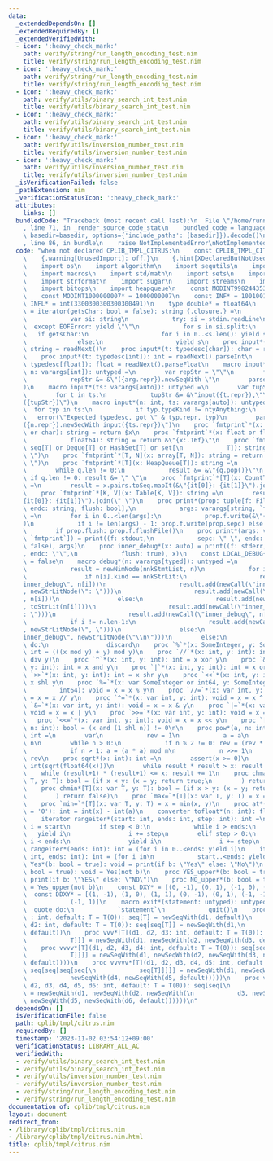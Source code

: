 ```yaml
---
data:
  _extendedDependsOn: []
  _extendedRequiredBy: []
  _extendedVerifiedWith:
  - icon: ':heavy_check_mark:'
    path: verify/string/run_length_encoding_test.nim
    title: verify/string/run_length_encoding_test.nim
  - icon: ':heavy_check_mark:'
    path: verify/string/run_length_encoding_test.nim
    title: verify/string/run_length_encoding_test.nim
  - icon: ':heavy_check_mark:'
    path: verify/utils/binary_search_int_test.nim
    title: verify/utils/binary_search_int_test.nim
  - icon: ':heavy_check_mark:'
    path: verify/utils/binary_search_int_test.nim
    title: verify/utils/binary_search_int_test.nim
  - icon: ':heavy_check_mark:'
    path: verify/utils/inversion_number_test.nim
    title: verify/utils/inversion_number_test.nim
  - icon: ':heavy_check_mark:'
    path: verify/utils/inversion_number_test.nim
    title: verify/utils/inversion_number_test.nim
  _isVerificationFailed: false
  _pathExtension: nim
  _verificationStatusIcon: ':heavy_check_mark:'
  attributes:
    links: []
  bundledCode: "Traceback (most recent call last):\n  File \"/home/runner/.local/lib/python3.10/site-packages/onlinejudge_verify/documentation/build.py\"\
    , line 71, in _render_source_code_stat\n    bundled_code = language.bundle(stat.path,\
    \ basedir=basedir, options={'include_paths': [basedir]}).decode()\n  File \"/home/runner/.local/lib/python3.10/site-packages/onlinejudge_verify/languages/nim.py\"\
    , line 86, in bundle\n    raise NotImplementedError\nNotImplementedError\n"
  code: "when not declared CPLIB_TMPL_CITRUS:\n    const CPLIB_TMPL_CITRUS* = 1\n\
    \    {.warning[UnusedImport]: off.}\n    {.hint[XDeclaredButNotUsed]: off.}\n\
    \    import os\n    import algorithm\n    import sequtils\n    import tables\n\
    \    import macros\n    import std/math\n    import sets\n    import strutils\n\
    \    import strformat\n    import sugar\n    import streams\n    import deques\n\
    \    import bitops\n    import heapqueue\n    const MODINT998244353* = 998244353\n\
    \    const MODINT1000000007* = 1000000007\n    const INF* = 100100111\n    const\
    \ INFL* = int(3300300300300300491)\n    type double* = float64\n    let readNext\
    \ = iterator(getsChar: bool = false): string {.closure.} =\n        while true:\n\
    \            var si: string\n            try: si = stdin.readLine\n          \
    \  except EOFError: yield \"\"\n            for s in si.split:\n             \
    \   if getsChar:\n                    for i in 0..<s.len(): yield s[i..i]\n  \
    \              else:\n                    yield s\n    proc input*(t: typedesc[string]):\
    \ string = readNext()\n    proc input*(t: typedesc[char]): char = readNext(true)[0]\n\
    \    proc input*(t: typedesc[int]): int = readNext().parseInt\n    proc input*(t:\
    \ typedesc[float]): float = readNext().parseFloat\n    macro input*(t: typedesc,\
    \ n: varargs[int]): untyped =\n        var repStr = \"\"\n        for arg in n:\n\
    \            repStr &= &\"({arg.repr}).newSeqWith \"\n        parseExpr(&\"{repStr}input({t})\"\
    )\n    macro input*(ts: varargs[auto]): untyped =\n        var tupStr = \"\"\n\
    \        for t in ts:\n            tupStr &= &\"input({t.repr}),\"\n        parseExpr(&\"\
    ({tupStr})\")\n    macro input*(n: int, ts: varargs[auto]): untyped =\n      \
    \  for typ in ts:\n            if typ.typeKind != ntyAnything:\n             \
    \   error(\"Expected typedesc, got \" & typ.repr, typ)\n        parseExpr(&\"\
    ({n.repr}).newSeqWith input({ts.repr})\")\n    proc `fmtprint`*(x: int or string\
    \ or char): string = return $x\n    proc `fmtprint`*(x: float or float32 or\n\
    \            float64): string = return &\"{x:.16f}\"\n    proc `fmtprint`*[T](x:\
    \ seq[T] or Deque[T] or HashSet[T] or set[\n            T]): string = return x.toSeq.join(\"\
    \ \")\n    proc `fmtprint`*[T, N](x: array[T, N]): string = return x.toSeq.join(\"\
    \ \")\n    proc `fmtprint`*[T](x: HeapQueue[T]): string =\n        var q = x\n\
    \        while q.len != 0:\n            result &= &\"{q.pop()}\"\n           \
    \ if q.len != 0: result &= \" \"\n    proc `fmtprint`*[T](x: CountTable[T]): string\
    \ =\n        result = x.pairs.toSeq.mapIt(&\"{it[0]}: {it[1]}\").join(\" \")\n\
    \    proc `fmtprint`*[K, V](x: Table[K, V]): string =\n        result = x.pairs.toSeq.mapIt(&\"\
    {it[0]}: {it[1]}\").join(\" \")\n    proc print*(prop: tuple[f: File, sepc: string,\
    \ endc: string, flush: bool],\n            args: varargs[string, `fmtprint`])\
    \ =\n        for i in 0..<len(args):\n            prop.f.write(&\"{args[i]}\"\
    )\n            if i != len(args) - 1: prop.f.write(prop.sepc) else: prop.f.write(prop.endc)\n\
    \        if prop.flush: prop.f.flushFile()\n    proc print*(args: varargs[string,\
    \ `fmtprint`]) = print((f: stdout,\n            sepc: \" \", endc: \"\\n\", flush:\
    \ false), args)\n    proc inner_debug*(x: auto) = print((f: stderr, sepc: \"\"\
    , endc: \"\",\n            flush: true), x)\n    const LOCAL_DEBUG{.booldefine.}\
    \ = false\n    macro debug*(n: varargs[typed]): untyped =\n        when LOCAL_DEBUG:\n\
    \            result = newNimNode(nnkStmtList, n)\n            for i in 0..n.len-1:\n\
    \                if n[i].kind == nnkStrLit:\n                    result.add(newCall(\"\
    inner_debug\", n[i]))\n                    result.add(newCall(\"inner_debug\"\
    , newStrLitNode(\": \")))\n                    result.add(newCall(\"inner_debug\"\
    , n[i]))\n                else:\n                    result.add(newCall(\"inner_debug\"\
    , toStrLit(n[i])))\n                    result.add(newCall(\"inner_debug\", newStrLitNode(\"\
    : \")))\n                    result.add(newCall(\"inner_debug\", n[i]))\n    \
    \            if i != n.len-1:\n                    result.add(newCall(\"inner_debug\"\
    , newStrLitNode(\", \")))\n                else:\n                    result.add(newCall(\"\
    inner_debug\", newStrLitNode(\"\\n\")))\n        else:\n            return quote\
    \ do:\n                discard\n    proc `%`*(x: SomeInteger, y: SomeInteger):\
    \ int = (((x mod y) + y) mod y)\n    proc `//`*(x: int, y: int): int = ((x - (x%y))\
    \ div y)\n    proc `^`*(x: int, y: int): int = x xor y\n    proc `&`*(x: int,\
    \ y: int): int = x and y\n    proc `|`*(x: int, y: int): int = x or y\n    proc\
    \ `>>`*(x: int, y: int): int = x shr y\n    proc `<<`*(x: int, y: int): int =\
    \ x shl y\n    proc `%=`*(x: var SomeInteger or int64, y: SomeInteger or\n   \
    \         int64): void = x = x % y\n    proc `//=`*(x: var int, y: int): void\
    \ = x = x // y\n    proc `^=`*(x: var int, y: int): void = x = x ^ y\n    proc\
    \ `&=`*(x: var int, y: int): void = x = x & y\n    proc `|=`*(x: var int, y: int):\
    \ void = x = x | y\n    proc `>>=`*(x: var int, y: int): void = x = x >> y\n \
    \   proc `<<=`*(x: var int, y: int): void = x = x << y\n    proc `[]`*(x: int,\
    \ n: int): bool = (x and (1 shl n)) != 0\n\n    proc pow*(a, n: int, m = INFL):\
    \ int =\n        var\n            rev = 1\n            a = a\n            n =\
    \ n\n        while n > 0:\n            if n % 2 != 0: rev = (rev * a) mod m\n\
    \            if n > 1: a = (a * a) mod m\n            n >>= 1\n        return\
    \ rev\n    proc sqrt*(x: int): int =\n        assert(x >= 0)\n        result =\
    \ int(sqrt(float64(x)))\n        while result * result > x: result -= 1\n    \
    \    while (result+1) * (result+1) <= x: result += 1\n    proc chmax*[T](x: var\
    \ T, y: T): bool = (if x < y: (x = y; return true;\n        ) return false)\n\
    \    proc chmin*[T](x: var T, y: T): bool = (if x > y: (x = y; return true;\n\
    \        ) return false)\n    proc `max=`*[T](x: var T, y: T) = x = max(x, y)\n\
    \    proc `min=`*[T](x: var T, y: T) = x = min(x, y)\n    proc at*(x: char, a\
    \ = '0'): int = int(x) - int(a)\n    converter tofloat*(n: int): float = float(n)\n\
    \    iterator rangeiter*(start: int, ends: int, step: int): int =\n        var\
    \ i = start\n        if step < 0:\n            while i > ends:\n             \
    \   yield i\n                i += step\n        elif step > 0:\n            while\
    \ i < ends:\n                yield i\n                i += step\n    iterator\
    \ rangeiter*(ends: int): int = (for i in 0..<ends: yield i)\n    iterator rangeiter*(start:\
    \ int, ends: int): int = (for i in\n            start..<ends: yield i)\n    proc\
    \ Yes*(b: bool = true): void = print(if b: \"Yes\" else: \"No\")\n    proc No*(b:\
    \ bool = true): void = Yes(not b)\n    proc YES_upper*(b: bool = true): void =\
    \ print(if b: \"YES\" else: \"NO\")\n    proc NO_upper*(b: bool = true): void\
    \ = Yes_upper(not b)\n    const DXY* = [(0, -1), (0, 1), (-1, 0), (1, 0)]\n  \
    \  const DDXY* = [(1, -1), (1, 0), (1, 1), (0, -1), (0, 1), (-1, -1), (-1, 0),\n\
    \            (-1, 1)]\n    macro exit*(statement: untyped): untyped =\n      \
    \  quote do:\n            `statement`\n            quit()\n    proc vector*[T](d1,\
    \ : int, default: T = T(0)): seq[T] = newSeqWith(d1, default)\n    proc vv*[T](d1,\
    \ d2: int, default: T = T(0)): seq[seq[T]] = newSeqWith(d1,\n            newSeqWith(d2,\
    \ default))\n    proc vvv*[T](d1, d2, d3: int, default: T = T(0)): seq[seq[seq[\n\
    \            T]]] = newSeqWith(d1, newSeqWith(d2, newSeqWith(d3, default)))\n\
    \    proc vvvv*[T](d1, d2, d3, d4: int, default: T = T(0)): seq[seq[seq[seq[\n\
    \            T]]]] = newSeqWith(d1, newSeqWith(d2, newSeqWith(d3, newSeqWith(d4,\
    \ default))))\n    proc vvvvv*[T](d1, d2, d3, d4, d5: int, default: T = T(0)):\
    \ seq[seq[seq[seq[\n            seq[T]]]]] = newSeqWith(d1, newSeqWith(d2, newSeqWith(d3,\n\
    \            newSeqWith(d4, newSeqWith(d5, default)))))\n    proc vvvvvv*[T](d1,\
    \ d2, d3, d4, d5, d6: int, default: T = T(0)): seq[seq[\n            seq[seq[seq[seq[T]]]]]]\
    \ = newSeqWith(d1, newSeqWith(d2, newSeqWith(\n            d3, newSeqWith(d4,\
    \ newSeqWith(d5, newSeqWith(d6, default))))))\n"
  dependsOn: []
  isVerificationFile: false
  path: cplib/tmpl/citrus.nim
  requiredBy: []
  timestamp: '2023-11-02 03:54:12+09:00'
  verificationStatus: LIBRARY_ALL_AC
  verifiedWith:
  - verify/utils/binary_search_int_test.nim
  - verify/utils/binary_search_int_test.nim
  - verify/utils/inversion_number_test.nim
  - verify/utils/inversion_number_test.nim
  - verify/string/run_length_encoding_test.nim
  - verify/string/run_length_encoding_test.nim
documentation_of: cplib/tmpl/citrus.nim
layout: document
redirect_from:
- /library/cplib/tmpl/citrus.nim
- /library/cplib/tmpl/citrus.nim.html
title: cplib/tmpl/citrus.nim
---
```

